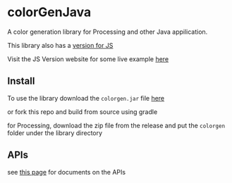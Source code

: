 # colorGenJava
A color generation library for Processing and other Java appilication.

This library also has a [version for JS](https://github.com/Real-John-Cheung/colorGenJS)

Visit the JS Version website for some live example [here](https://real-john-cheung.github.io/colorGenJS/)

## Install
To use the library download the `colorgen.jar` file [here](https://real-john-cheung.github.io/colorGenJava/lib/colorgen.jar) 

or fork this repo and build from source using gradle

for Processing, download the zip file from the release and put the `colorgen` folder under the library directory

## APIs 

see [this page](https://real-john-cheung.github.io/colorGenJava/api/index.html) for documents on the APIs